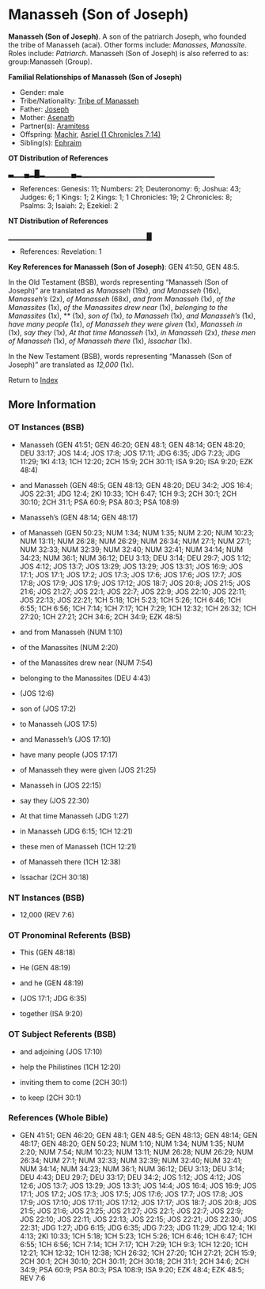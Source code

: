 # Manasseh (Son of Joseph)
**Manasseh (Son of Joseph)**. 
A son of the patriarch Joseph, who founded the tribe of Manasseh (acai). 
Other forms include: 
*Manasses*, *Manassite*. 
Roles include: 
_Patriarch_. 
Manasseh (Son of Joseph) is also referred to as: 
group:Manasseh (Group). 




**Familial Relationships of Manasseh (Son of Joseph)**


* Gender: male
* Tribe/Nationality: [Tribe of Manasseh](../../../groups/md/acai/Manasseh.md)
* Father: [Joseph](Joseph.10.md)
* Mother: [Asenath](Asenath.md)
* Partner(s): [Aramitess](Aramitess.md)
* Offspring: [Machir](Machir.md), [Asriel (1 Chronicles 7:14)](Asriel.2.md)
* Sibling(s): [Ephraim](Ephraim.md)


**OT Distribution of References**

▃▁▁▄▂█▂▁▁▁▁▁▄▂▁▁▁▁▁▁▁▁▁▁▁▁▁▁▁▁▁▁▁▁▁▁▁▁▁
* References: Genesis: 11; Numbers: 21; Deuteronomy: 6; Joshua: 43; Judges: 6; 1 Kings: 1; 2 Kings: 1; 1 Chronicles: 19; 2 Chronicles: 8; Psalms: 3; Isaiah: 2; Ezekiel: 2

**NT Distribution of References**

▁▁▁▁▁▁▁▁▁▁▁▁▁▁▁▁▁▁▁▁▁▁▁▁▁▁█
* References: Revelation: 1



**Key References for Manasseh (Son of Joseph)**: 
GEN 41:50, GEN 48:5. 


In the Old Testament (BSB), words representing “Manasseh (Son of Joseph)” are translated as 
*Manasseh* (19x), *and Manasseh* (16x), *Manasseh’s* (2x), *of Manasseh* (68x), *and from Manasseh* (1x), *of the Manassites* (1x), *of the Manassites drew near* (1x), *belonging to the Manassites* (1x), ** (1x), *son of* (1x), *to Manasseh* (1x), *and Manasseh’s* (1x), *have many people* (1x), *of Manasseh they were given* (1x), *Manasseh in* (1x), *say they* (1x), *At that time Manasseh* (1x), *in Manasseh* (2x), *these men of Manasseh* (1x), *of Manasseh there* (1x), *Issachar* (1x). 


In the New Testament (BSB), words representing “Manasseh (Son of Joseph)” are translated as 
*12,000* (1x). 


Return to [Index](00-Index.md)

## More Information

### OT Instances (BSB)

* Manasseh (GEN 41:51; GEN 46:20; GEN 48:1; GEN 48:14; GEN 48:20; DEU 33:17; JOS 14:4; JOS 17:8; JOS 17:11; JDG 6:35; JDG 7:23; JDG 11:29; 1KI 4:13; 1CH 12:20; 2CH 15:9; 2CH 30:11; ISA 9:20; ISA 9:20; EZK 48:4)

* and Manasseh (GEN 48:5; GEN 48:13; GEN 48:20; DEU 34:2; JOS 16:4; JOS 22:31; JDG 12:4; 2KI 10:33; 1CH 6:47; 1CH 9:3; 2CH 30:1; 2CH 30:10; 2CH 31:1; PSA 60:9; PSA 80:3; PSA 108:9)

* Manasseh’s (GEN 48:14; GEN 48:17)

* of Manasseh (GEN 50:23; NUM 1:34; NUM 1:35; NUM 2:20; NUM 10:23; NUM 13:11; NUM 26:28; NUM 26:29; NUM 26:34; NUM 27:1; NUM 27:1; NUM 32:33; NUM 32:39; NUM 32:40; NUM 32:41; NUM 34:14; NUM 34:23; NUM 36:1; NUM 36:12; DEU 3:13; DEU 3:14; DEU 29:7; JOS 1:12; JOS 4:12; JOS 13:7; JOS 13:29; JOS 13:29; JOS 13:31; JOS 16:9; JOS 17:1; JOS 17:1; JOS 17:2; JOS 17:3; JOS 17:6; JOS 17:6; JOS 17:7; JOS 17:8; JOS 17:9; JOS 17:9; JOS 17:12; JOS 18:7; JOS 20:8; JOS 21:5; JOS 21:6; JOS 21:27; JOS 22:1; JOS 22:7; JOS 22:9; JOS 22:10; JOS 22:11; JOS 22:13; JOS 22:21; 1CH 5:18; 1CH 5:23; 1CH 5:26; 1CH 6:46; 1CH 6:55; 1CH 6:56; 1CH 7:14; 1CH 7:17; 1CH 7:29; 1CH 12:32; 1CH 26:32; 1CH 27:20; 1CH 27:21; 2CH 34:6; 2CH 34:9; EZK 48:5)

* and from Manasseh (NUM 1:10)

* of the Manassites (NUM 2:20)

* of the Manassites drew near (NUM 7:54)

* belonging to the Manassites (DEU 4:43)

*  (JOS 12:6)

* son of (JOS 17:2)

* to Manasseh (JOS 17:5)

* and Manasseh’s (JOS 17:10)

* have many people (JOS 17:17)

* of Manasseh they were given (JOS 21:25)

* Manasseh in (JOS 22:15)

* say they (JOS 22:30)

* At that time Manasseh (JDG 1:27)

* in Manasseh (JDG 6:15; 1CH 12:21)

* these men of Manasseh (1CH 12:21)

* of Manasseh there (1CH 12:38)

* Issachar (2CH 30:18)



### NT Instances (BSB)

* 12,000 (REV 7:6)



### OT Pronominal Referents (BSB)

* This (GEN 48:18)

* He (GEN 48:19)

* and he (GEN 48:19)

*  (JOS 17:1; JDG 6:35)

* together (ISA 9:20)



### OT Subject Referents (BSB)

* and adjoining (JOS 17:10)

* help the Philistines (1CH 12:20)

* inviting them to come (2CH 30:1)

* to keep (2CH 30:1)



### References (Whole Bible)

* GEN 41:51; GEN 46:20; GEN 48:1; GEN 48:5; GEN 48:13; GEN 48:14; GEN 48:17; GEN 48:20; GEN 50:23; NUM 1:10; NUM 1:34; NUM 1:35; NUM 2:20; NUM 7:54; NUM 10:23; NUM 13:11; NUM 26:28; NUM 26:29; NUM 26:34; NUM 27:1; NUM 32:33; NUM 32:39; NUM 32:40; NUM 32:41; NUM 34:14; NUM 34:23; NUM 36:1; NUM 36:12; DEU 3:13; DEU 3:14; DEU 4:43; DEU 29:7; DEU 33:17; DEU 34:2; JOS 1:12; JOS 4:12; JOS 12:6; JOS 13:7; JOS 13:29; JOS 13:31; JOS 14:4; JOS 16:4; JOS 16:9; JOS 17:1; JOS 17:2; JOS 17:3; JOS 17:5; JOS 17:6; JOS 17:7; JOS 17:8; JOS 17:9; JOS 17:10; JOS 17:11; JOS 17:12; JOS 17:17; JOS 18:7; JOS 20:8; JOS 21:5; JOS 21:6; JOS 21:25; JOS 21:27; JOS 22:1; JOS 22:7; JOS 22:9; JOS 22:10; JOS 22:11; JOS 22:13; JOS 22:15; JOS 22:21; JOS 22:30; JOS 22:31; JDG 1:27; JDG 6:15; JDG 6:35; JDG 7:23; JDG 11:29; JDG 12:4; 1KI 4:13; 2KI 10:33; 1CH 5:18; 1CH 5:23; 1CH 5:26; 1CH 6:46; 1CH 6:47; 1CH 6:55; 1CH 6:56; 1CH 7:14; 1CH 7:17; 1CH 7:29; 1CH 9:3; 1CH 12:20; 1CH 12:21; 1CH 12:32; 1CH 12:38; 1CH 26:32; 1CH 27:20; 1CH 27:21; 2CH 15:9; 2CH 30:1; 2CH 30:10; 2CH 30:11; 2CH 30:18; 2CH 31:1; 2CH 34:6; 2CH 34:9; PSA 60:9; PSA 80:3; PSA 108:9; ISA 9:20; EZK 48:4; EZK 48:5; REV 7:6



